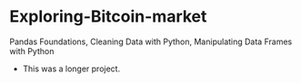 # Exploring-Bitcoin-market
Pandas Foundations, Cleaning Data with Python, Manipulating Data Frames with Python
- This was a longer project.
